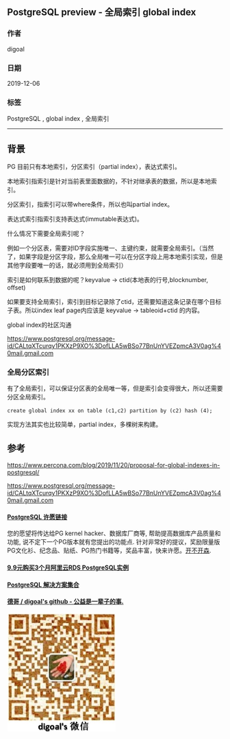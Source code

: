 ## PostgreSQL preview - 全局索引 global index  
                                                                                                               
### 作者                                                                      
digoal                                                                                                               
                                                                                                               
### 日期                                                                                                               
2019-12-06                                                                                                           
                                                                                                               
### 标签                                                                                                               
PostgreSQL , global index , 全局索引       
                                                                                                               
----                                                                                                               
                                                                                                               
## 背景    
PG 目前只有本地索引，分区索引（partial index），表达式索引。  
  
本地索引指索引是针对当前表里面数据的，不针对继承表的数据，所以是本地索引。  
  
分区索引，指索引可以带where条件，所以也叫partial index。  
  
表达式索引指索引支持表达式(immutable表达式)。  
  
什么情况下需要全局索引呢？  
  
例如一个分区表，需要对ID字段实施唯一、主键约束，就需要全局索引。（当然了，如果字段是分区字段，那么全局唯一可以在分区字段上用本地索引实现，但是其他字段要唯一的话，就必须用到全局索引）  
  
索引是如何联系到数据的呢？keyvalue -> ctid(本地表的行号,blocknumber, offset)  
  
  
如果要支持全局索引，索引到目标记录除了ctid，还需要知道这条记录在哪个目标子表。所以index leaf page内应该是 keyvalue -> tableoid+ctid  的内容。  
  
global index的社区沟通  
  
https://www.postgresql.org/message-id/CALtqXTcurqy1PKXzP9XO%3DofLLA5wBSo77BnUnYVEZpmcA3V0ag%40mail.gmail.com  
  
### 全局分区索引
有了全局索引，可以保证分区表的全局唯一等，但是索引会变得很大，所以还需要分区全局索引。   
  
```
create global index xx on table (c1,c2) partition by (c2) hash (4);
```
  
实现方法其实也比较简单，partial index，多棵树来构建。   
  
## 参考  
https://www.percona.com/blog/2019/11/20/proposal-for-global-indexes-in-postgresql/  
  
https://www.postgresql.org/message-id/CALtqXTcurqy1PKXzP9XO%3DofLLA5wBSo77BnUnYVEZpmcA3V0ag%40mail.gmail.com  
   
  
  
  
  
  
  
  
  
  
  
  
  
  
  
  
  
  
  
  
  
  
  
  
  
  
  
  
  
  
  
  
  
  
  
  
  
  
  
  
  
  
  
  
  
  
  
  
  
  
  
  
  
  
  
  
#### [PostgreSQL 许愿链接](https://github.com/digoal/blog/issues/76 "269ac3d1c492e938c0191101c7238216")
您的愿望将传达给PG kernel hacker、数据库厂商等, 帮助提高数据库产品质量和功能, 说不定下一个PG版本就有您提出的功能点. 针对非常好的提议，奖励限量版PG文化衫、纪念品、贴纸、PG热门书籍等，奖品丰富，快来许愿。[开不开森](https://github.com/digoal/blog/issues/76 "269ac3d1c492e938c0191101c7238216").  
  
  
#### [9.9元购买3个月阿里云RDS PostgreSQL实例](https://www.aliyun.com/database/postgresqlactivity "57258f76c37864c6e6d23383d05714ea")
  
  
#### [PostgreSQL 解决方案集合](https://yq.aliyun.com/topic/118 "40cff096e9ed7122c512b35d8561d9c8")
  
  
#### [德哥 / digoal's github - 公益是一辈子的事.](https://github.com/digoal/blog/blob/master/README.md "22709685feb7cab07d30f30387f0a9ae")
  
  
![digoal's wechat](../pic/digoal_weixin.jpg "f7ad92eeba24523fd47a6e1a0e691b59")
  
